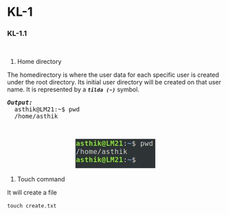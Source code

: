 # **KL-1**
### **KL-1.1**
<br>

1. Home directory

The homedirectory is where the user data for each specific user is created under the root directory. Its initial user directory will be created on that user name. It is represented by a ***`tilda (~)`*** symbol.

<pre>
<b><i>Output:</i></b>
  asthik@LM21:~$ pwd  
  /home/asthik
</pre>

<br>

<center>

![Fig 1.1 Home directory](images\linux\Fig_1.1.jpg)
</center>

1. Touch command

It will create a file

```
touch create.txt
```

